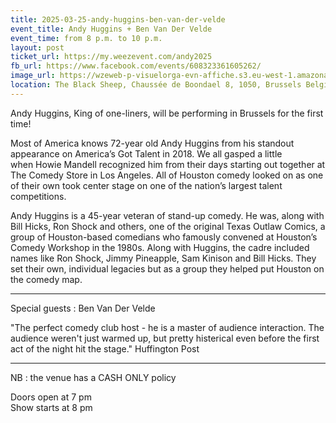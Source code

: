 ```yaml
---
title: 2025-03-25-andy-huggins-ben-van-der-velde
event_title: Andy Huggins + Ben Van Der Velde
event_time: from 8 p.m. to 10 p.m.
layout: post
ticket_url: https://my.weezevent.com/andy2025
fb_url: https://www.facebook.com/events/608323361605262/
image_url: https://wzeweb-p-visuelorga-evn-affiche.s3.eu-west-1.amazonaws.com/affiche_1263448.jpg
location: The Black Sheep, Chaussée de Boondael 8, 1050, Brussels Belgium
---
```


Andy Huggins, King of one-liners, will be performing in Brussels for the first time!

Most of America knows 72-year old Andy Huggins from his standout appearance on America’s Got Talent in 2018. We all gasped a little when Howie Mandell recognized him from their days starting out together at The Comedy Store in Los Angeles. All of Houston comedy looked on as one of their own took center stage on one of the nation’s largest talent competitions.

Andy Huggins is a 45-year veteran of stand-up comedy. He was, along with Bill Hicks, Ron Shock and others, one of the original Texas Outlaw Comics, a group of Houston-based comedians who famously convened at Houston’s Comedy Workshop in the 1980s. Along with Huggins, the cadre included names like Ron Shock, Jimmy Pineapple, Sam Kinison and Bill Hicks. They set their own, individual legacies but as a group they helped put Houston on the comedy map.

<hr />

Special guests : Ben Van Der Velde

"The perfect comedy club host - he is a master of audience interaction. The audience weren't just warmed up, but pretty histerical even before the first act of the night hit the stage." Huffington Post

<hr style="width:100%;" />

NB : the venue has a CASH ONLY policy

Doors open at 7 pm  
Show starts at 8 pm
